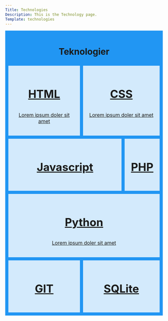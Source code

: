 ```yaml
---
Title: Technologies
Description: This is the Technology page.
Template: technologies
---
```


<div class="grid-container">

<div class="grid-title"><h1>Teknologier</h1></div>
  <div class="grid-item item1"><a href="css">
  <h3>CSS</h3>
  <p style="font-size: 16px;"> Lorem ipsum doler sit amet</p>
  </a></div>
  <div class="grid-item item2"><a href="html">
  <h3>HTML</h3>
  <p style="font-size: 16px;"> Lorem ipsum doler sit amet</p>
  </a></div>
  <div class="grid-item item3"><a href="javascript">
  <h3>Javascript</h3>
  </a></div>
  <div class="grid-item item4"><a href="php">
  <h3>PHP</h3>
  </a></div>  
  <div class="grid-item item5"><a href="python">
  <h3>Python</h3>
  <p style="font-size: 16px;"> Lorem ipsum doler sit amet</p>
  </a></div>
  <div class="grid-item item6"><a href="git">
  <h3>GIT</h3>
  </a></div>  
  <div class="grid-item item7"><a href="sqlite">
  <h3>SQLite</h3>
  </a></div>
</div>

<style>
.grid-container {
  display: grid;
  gap: 10px;
  background-color: #2196F3;
  padding: 10px;
}

.grid-title {
  grid-column: span 4;
  grid-row: 1;
  text-align: center;
}

.grid-item {
  background-color: rgba(255, 255, 255, 0.8);
  text-align: center;
  padding: 20px;
  font-size: 30px;
}

.item1 {
  grid-column: 2 / span 3;
  grid-row: 2;
}

.item3 {
    grid-column: 1 / span 3;
    grid-row: 3;
}

.item5 {
    grid-column: span 4;
    grid-row: 4;
}

.item6 {
    grid-column: 1;
    grid-row: 5;
}

.item7 {
    grid-column: 2 / span 3;
    grid-row: 5;
}



</style>